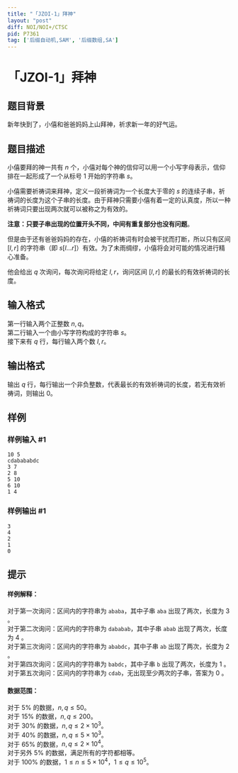 ```yaml
---
title: "「JZOI-1」拜神"
layout: "post"
diff: NOI/NOI+/CTSC
pid: P7361
tag: ['后缀自动机,SAM', '后缀数组,SA']
---
```

# 「JZOI-1」拜神
## 题目背景

新年快到了，小僖和爸爸妈妈上山拜神，祈求新一年的好气运。
## 题目描述

小僖要拜的神一共有 $n$ 个，小僖对每个神的信仰可以用一个小写字母表示，信仰排在一起形成了一个从标号 $1$ 开始的字符串 $s$。 

小僖需要祈祷词来拜神，定义一段祈祷词为一个长度大于零的 $s$ 的连续子串，祈祷词的长度为这个子串的长度。由于拜神只需要小僖有着一定的认真度，所以一种祈祷词只要出现两次就可以被称之为有效的。

**注意：只要子串出现的位置开头不同，中间有重复部分也没有问题**。 

但是由于还有爸爸妈妈的存在，小僖的祈祷词有时会被干扰而打断，所以只有区间 $[l,r]$ 的字符串（即 $s[l\dots r]$）有效。为了未雨绸缪，小僖将会对可能的情况进行精心准备。  

他会给出 $q$ 次询问，每次询问将给定 $l,r$，询问区间 $[l,r]$ 的最长的有效祈祷词的长度。
## 输入格式

第一行输入两个正整数 $n,q$。  
第二行输入一个由小写字符构成的字符串 $s$。  
接下来有 $q$ 行，每行输入两个数 $l,r$。
## 输出格式

输出 $q$ 行，每行输出一个非负整数，代表最长的有效祈祷词的长度，若无有效祈祷词，则输出 $0$。
## 样例

### 样例输入 #1
```
10 5
cdabababdc
3 7
2 8
5 10
6 10
1 4

```
### 样例输出 #1
```
3
4
2
1
0

```
## 提示

#### 样例解释：  
对于第一次询问：区间内的字符串为 $\texttt{ababa}$，其中子串 $\texttt{aba}$ 出现了两次，长度为 $3$ 。  
对于第二次询问：区间内的字符串为 $\texttt{dababab}$，其中子串 $\texttt{abab}$ 出现了两次，长度为 $4$ 。  
对于第三次询问：区间内的字符串为 $\texttt{ababdc}$，其中子串 $\texttt{ab}$ 出现了两次，长度为 $2$ 。  
对于第四次询问：区间内的字符串为 $\texttt{babdc}$，其中子串 $\texttt{b}$ 出现了两次，长度为 $1$ 。  
对于第五次询问：区间内的字符串为 $\texttt{cdab}$，无出现至少两次的子串，答案为 $0$ 。  

#### 数据范围：    
对于 $5\%$ 的数据，$n,q\le50$。  
对于 $15\%$ 的数据，$n,q\le200$。  
对于 $30\%$ 的数据，$n,q\le2\times10^3$。  
对于 $40\%$ 的数据，$n,q\le5\times10^3$。  
对于 $65\%$ 的数据，$n,q\le2\times 10^4$。  
对于另外 $5\%$ 的数据，满足所有的字符都相等。  
对于 $100\%$ 的数据，$1 \le n\le5\times10^4$，$1 \le q \le 10^5$。  
